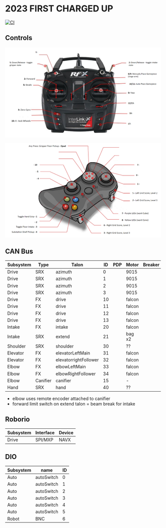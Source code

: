 
# 2023 FIRST CHARGED UP

[![CI](https://github.com/strykeforce/chargedup/actions/workflows/main.yml/badge.svg)](https://github.com/strykeforce/chargedup/actions/workflows/main.yml)

## Controls

![driver](docs/driver-controls.png)

![operator](docs/operator-controls.png)

## CAN Bus

| Subsystem  | Type     | Talon                 | ID | PDP | Motor  | Breaker |
| ---------- | -------- | --------------------- | -- | --- | ------ | ------- |
| Drive      | SRX      | azimuth               | 0  |     | 9015   |         |
| Drive      | SRX      | azimuth               | 1  |     | 9015   |         |
| Drive      | SRX      | azimuth               | 2  |     | 9015   |         |
| Drive      | SRX      | azimuth               | 3  |     | 9015   |         |
| Drive      | FX       | drive                 | 10 |     | falcon |         |
| Drive      | FX       | drive                 | 11 |     | falcon |         |
| Drive      | FX       | drive                 | 12 |     | falcon |         |
| Drive      | FX       | drive                 | 13 |     | falcon |         |
| Intake     | FX       | intake                | 20 |     | falcon |         |
| Intake     | SRX      | extend                | 21 |     | bag x2 |         |
| Shoulder   | SRX      | shoulder              | 30 |     | ??     |         |
| Elevator   | FX       | elevatorLeftMain      | 31 |     | falcon |         |
| Elevator   | FX       | elevatorrightFollower | 32 |     | falcon |         |
| Elbow      | FX       | elbowLeftMain         | 33 |     | falcon |         |
| Elbow      | FX       | elbowRightFollower    | 34 |     | falcon |         |
| Elbow      | Canifier | canifier              | 15 |     | -      |         |
| Hand       | SRX      | hand                  | 40 |     | ??     |         |

* elbow uses remote encoder attached to canifier
* forward limit switch on extend talon = beam break for intake


## Roborio
| Subsystem | Interface | Device | 
| --------- | --------- | ------ |
| Drive     | SPI/MXP   | NAVX   |


## DIO
| Subsystem | name       | ID |
| --------- | ---------- | -- |
| Auto      | autoSwitch | 0  |
| Auto      | autoSwitch | 1  |
| Auto      | autoSwitch | 2  |
| Auto      | autoSwitch | 3  |
| Auto      | autoSwitch | 4  |
| Auto      | autoSwitch | 5  |
| Robot     | BNC        | 6  |
